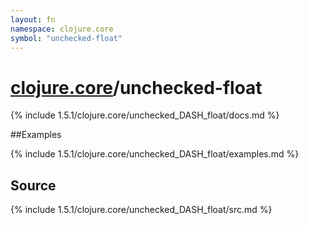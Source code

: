```yaml
---
layout: fn
namespace: clojure.core
symbol: "unchecked-float"
---
```


# [clojure.core](../)/unchecked-float

{% include 1.5.1/clojure.core/unchecked_DASH_float/docs.md %}

##Examples

{% include 1.5.1/clojure.core/unchecked_DASH_float/examples.md %}
## Source
{% include 1.5.1/clojure.core/unchecked_DASH_float/src.md %}

